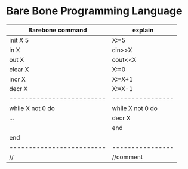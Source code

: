 # Bare Bone Programming Language

| Barebone command        | explain        |
|-------------------------|----------------|
| init X 5                | X:=5           |
| in X                    | cin>>X         |
| out X                   | cout<<X        |
| clear X                 | X:=0           |
| incr X                  | X:=X+1         |
| decr X                  | X:=X-1         |
|-------------------------|----------------|
|while X not 0 do         |while X not 0 do|       
|   ...                   |  decr X        |        
|			                    |end	  	       |        
|end			                |	               |	                 
|-------------------------|----------------|
|//                       |//comment     |       

